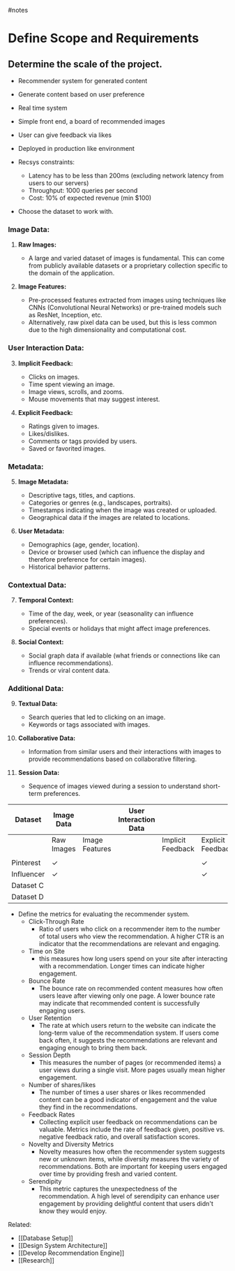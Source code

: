 #notes
# Define Scope and Requirements
## Determine the scale of the project.

- Recommender system for generated content
- Generate content based on user preference
- Real time system
- Simple front end, a board of recommended images
- User can give feedback via likes
- Deployed in production like environment 
- Recsys constraints: 
	- Latency has to be less than 200ms (excluding network latency from users to our servers)
	- Throughput: 1000 queries per second 
	- Cost: 10% of expected revenue (min $100)





- Choose the dataset to work with.
### Image Data:

1. **Raw Images:**
    
    - A large and varied dataset of images is fundamental. This can come from publicly available datasets or a proprietary collection specific to the domain of the application.
2. **Image Features:**
    
    - Pre-processed features extracted from images using techniques like CNNs (Convolutional Neural Networks) or pre-trained models such as ResNet, Inception, etc.
    - Alternatively, raw pixel data can be used, but this is less common due to the high dimensionality and computational cost.

### User Interaction Data:

3. **Implicit Feedback:**
    
    - Clicks on images.
    - Time spent viewing an image.
    - Image views, scrolls, and zooms.
    - Mouse movements that may suggest interest.
4. **Explicit Feedback:**
    
    - Ratings given to images.
    - Likes/dislikes.
    - Comments or tags provided by users.
    - Saved or favorited images.

### Metadata:

5. **Image Metadata:**
    
    - Descriptive tags, titles, and captions.
    - Categories or genres (e.g., landscapes, portraits).
    - Timestamps indicating when the image was created or uploaded.
    - Geographical data if the images are related to locations.
6. **User Metadata:**
    
    - Demographics (age, gender, location).
    - Device or browser used (which can influence the display and therefore preference for certain images).
    - Historical behavior patterns.

### Contextual Data:

7. **Temporal Context:**
    
    - Time of the day, week, or year (seasonality can influence preferences).
    - Special events or holidays that might affect image preferences.
8. **Social Context:**
    
    - Social graph data if available (what friends or connections like can influence recommendations).
    - Trends or viral content data.

### Additional Data:

9. **Textual Data:**
    
    - Search queries that led to clicking on an image.
    - Keywords or tags associated with images.
10. **Collaborative Data:**
    
    - Information from similar users and their interactions with images to provide recommendations based on collaborative filtering.
11. **Session Data:**
    
    - Sequence of images viewed during a session to understand short-term preferences.


| Dataset | Image Data |  | User Interaction Data | | | Metadata | | | Contextual Data | | | Additional Data | | | |
|---------|------------|--|-----------------------|-|-|----------|-|-|-----------------|-|-|-----------------|-|-|-|
|           | Raw Images | Image Features | | Implicit Feedback | Explicit Feedback | | Image Metadata | User Metadata | | Temporal Context | Social Context | | Textual Data | Collaborative Data | Session Data |
|           |            |                | |                   |                   | |                |               | |                  |                | |              |                    |              |
| Pinterest | ✓          |                | |                   |✓                  | | ✓              |               | |                  |                | |              |                    |              |
| Influencer| ✓          |                | |                   |✓                  | | ✓              |   ✓           | |                  |                | |              |                    |              |
| Dataset C |            |                | |                   |                   | |                |               | |                  |                | |              |                    |              |
| Dataset D |            |                | |                   |                   | |                |               | |                  |                | |              |                    |              |





- Define the metrics for evaluating the recommender system.
	- Click-Through Rate 
		- Ratio of users who click on a recommender item to the number of total users who view the recommendation. A higher CTR is an indicator that the recommendations are relevant and engaging. 
	- Time on Site
		- this measures how long users spend on your site after interacting with a recommendation. Longer times can indicate higher engagement.
	- Bounce Rate 
		- The bounce rate on recommended content measures how often users leave after viewing only one page. A lower bounce rate may indicate that recommended content is successfully engaging users.
	- User Retention 
		- The rate at which users return to the website can indicate the long-term value of the recommendation system. If users come back often, it suggests the recommendations are relevant and engaging enough to bring them back.
	- Session Depth 
		- This measures the number of pages (or recommended items) a user views during a single visit. More pages usually mean higher engagement.
	- Number of shares/likes
		- The number of times a user shares or likes recommended content can be a good indicator of engagement and the value they find in the recommendations.
	- Feedback Rates 
		- Collecting explicit user feedback on recommendations can be valuable. Metrics include the rate of feedback given, positive vs. negative feedback ratio, and overall satisfaction scores.
	- Novelty and Diversity Metrics
		- Novelty measures how often the recommender system suggests new or unknown items, while diversity measures the variety of recommendations. Both are important for keeping users engaged over time by providing fresh and varied content.
	- Serendipity
		- This metric captures the unexpectedness of the recommendation. A high level of serendipity can enhance user engagement by providing delightful content that users didn't know they would enjoy.


Related: 
- [[Database Setup]]
- [[Design System Architecture]]
- [[Develop Recommendation Engine]]
- [[Research]]
